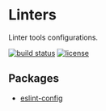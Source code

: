 # Linters

Linter tools configurations.

[![build status](https://travis-ci.com/priver/linters.svg?branch=master)](https://travis-ci.com/priver/linters)
[![license](https://img.shields.io/github/license/priver/linters.svg)](https://github.com/priver/linters/blob/master/LICENSE.txt)

## Packages

- [eslint-config](packages/eslint-config/README.md)

